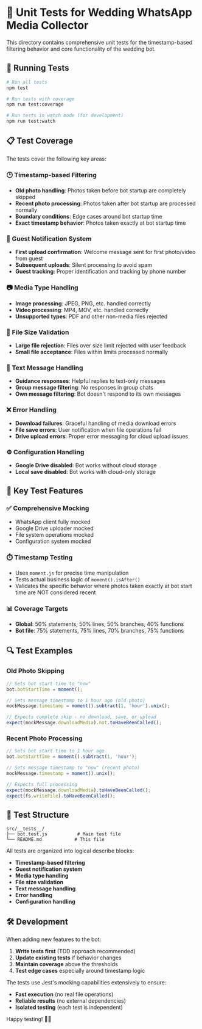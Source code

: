 # 🧪 Unit Tests for Wedding WhatsApp Media Collector

This directory contains comprehensive unit tests for the timestamp-based filtering behavior and core functionality of the wedding bot.

## 🚀 Running Tests

```bash
# Run all tests
npm test

# Run tests with coverage
npm run test:coverage

# Run tests in watch mode (for development)
npm run test:watch
```

## 📋 Test Coverage

The tests cover the following key areas:

### 🕒 Timestamp-based Filtering
- **Old photo handling**: Photos taken before bot startup are completely skipped
- **Recent photo processing**: Photos taken after bot startup are processed normally
- **Boundary conditions**: Edge cases around bot startup time
- **Exact timestamp behavior**: Photos taken exactly at bot startup time

### 👥 Guest Notification System
- **First upload confirmation**: Welcome message sent for first photo/video from guest
- **Subsequent uploads**: Silent processing to avoid spam
- **Guest tracking**: Proper identification and tracking by phone number

### 📷 Media Type Handling
- **Image processing**: JPEG, PNG, etc. handled correctly
- **Video processing**: MP4, MOV, etc. handled correctly
- **Unsupported types**: PDF and other non-media files rejected

### 📏 File Size Validation
- **Large file rejection**: Files over size limit rejected with user feedback
- **Small file acceptance**: Files within limits processed normally

### 💬 Text Message Handling
- **Guidance responses**: Helpful replies to text-only messages
- **Group message filtering**: No responses in group chats
- **Own message filtering**: Bot doesn't respond to its own messages

### ❌ Error Handling
- **Download failures**: Graceful handling of media download errors
- **File save errors**: User notification when file operations fail
- **Drive upload errors**: Proper error messaging for cloud upload issues

### ⚙️ Configuration Handling
- **Google Drive disabled**: Bot works without cloud storage
- **Local save disabled**: Bot works with cloud-only storage

## 🎯 Key Test Features

### ✅ Comprehensive Mocking
- WhatsApp client fully mocked
- Google Drive uploader mocked
- File system operations mocked
- Configuration system mocked

### ⏱️ Timestamp Testing
- Uses `moment.js` for precise time manipulation
- Tests actual business logic of `moment().isAfter()`
- Validates the specific behavior where photos taken exactly at bot start time are NOT considered recent

### 📊 Coverage Targets
- **Global**: 50% statements, 50% lines, 50% branches, 40% functions
- **Bot file**: 75% statements, 75% lines, 70% branches, 75% functions

## 🔍 Test Examples

### Old Photo Skipping
```javascript
// Sets bot start time to "now"
bot.botStartTime = moment();

// Sets message timestamp to 1 hour ago (old photo)
mockMessage.timestamp = moment().subtract(1, 'hour').unix();

// Expects complete skip - no download, save, or upload
expect(mockMessage.downloadMedia).not.toHaveBeenCalled();
```

### Recent Photo Processing
```javascript
// Sets bot start time to 1 hour ago
bot.botStartTime = moment().subtract(1, 'hour');

// Sets message timestamp to "now" (recent photo)
mockMessage.timestamp = moment().unix();

// Expects full processing
expect(mockMessage.downloadMedia).toHaveBeenCalled();
expect(fs.writeFile).toHaveBeenCalled();
```

## 🎨 Test Structure

```
src/__tests__/
├── bot.test.js           # Main test file
└── README.md            # This file
```

All tests are organized into logical describe blocks:
- **Timestamp-based filtering**
- **Guest notification system**
- **Media type handling**
- **File size validation**
- **Text message handling**
- **Error handling**
- **Configuration handling**

## 🛠️ Development

When adding new features to the bot:

1. **Write tests first** (TDD approach recommended)
2. **Update existing tests** if behavior changes
3. **Maintain coverage** above the thresholds
4. **Test edge cases** especially around timestamp logic

The tests use Jest's mocking capabilities extensively to ensure:
- **Fast execution** (no real file operations)
- **Reliable results** (no external dependencies)
- **Isolated testing** (each test is independent)

Happy testing! 🧪✨ 